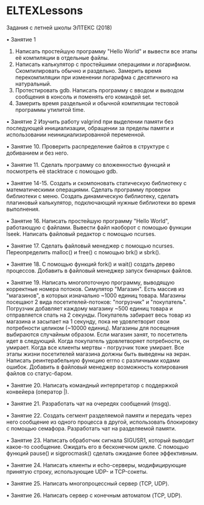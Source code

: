 # ELTEXLessons
Задания с летней школы ЭЛТЕКС (2018)

•	Занятие 1
1. Написать простейшую программу "Hello World" и вывести все этапы её компиляции в отдельные файлы.
2. Написать калькулятор с простейшими операциями и логарифмом. Скомпилировать обычно и раздельно. Замерить время перекомпиляции при     изменении логарифма с десятичного на натуральный.
3. Протестировать gdb. Написать программу с вводом и выводом сообщения в консоль и поменять его командой set.
4. Замерить время раздельной и обычной компиляции тестовой программы утилитой time.

•	Занятие 2
Изучить работу valgrind при выделении памяти без последующей инициализации, обращении за пределы памяти и использовании                 неинициализированной переменной.

•	Занятие 10.
Проверить распределение байтов в структуре с добиванием и без него.

•	Занятие 11.
Сделать программу со вложенностью функций и посмотреть её stacktrace с помощью gdb.

•	Занятие 14-15.
Создать и скомпоновать статическую библиотеку с математическими операциями. Сделать программу проверки библиотеки с меню.
Создать динамическую библиотеку, сделать плагиновый калькулятор, подключающий нужные библиотеки во время выполнения.

•	Занятие 16.
Написать простейшую программу "Hello World", работающую с файлами.
Вывести файл наоборот с помощью функции lseek.
Написать файловый редактор с помощью ncurses.

•	Занятие 17.
Сделать файловый менеджер с помощью ncurses.
Переопределить malloc() и free() с помощью brk() и sbrk().

•	Занятие 18.
С помощью функций fork() и wait() создать дерево процессов.
Добавить в файловый менеджер запуск бинарных файлов.

•	Занятие 19.
Написать многопоточную программу, выводящую корректные номера потоков.
Симулятор "Магазин". Есть массив из "магазинов", в которых изначально ~1000 единиц товара. Магазины посещают 2 вида посетителей-потоков: "погрузчик" и "покупатель". Погрузчик добавляет каждому магазину ~500 единиц товара и отправляется спать на 2 секунды. Покупатель забирает весь товар из магазина и засыпает на 1 секунду, пока не удовлетворит свои потребности целиком (~10000 единиц). Магазины для посещения выбираются случайным образом. Если магазин занят, то посетитель идет в следующий. Когда покупатель удовлетворяет потребности, он умирает. Когда все клиенты мертвы - погрузчик тоже умирает. Все этапы жизни посетителей магазина должны быть выведены на экран.
Написать реинтерабельную функцию errno с различными кодами ошибок.
Добавить в файловый менеджер возможность копирования файлов со статус-баром.

•	Занятие 20.
Написать командный интерпретатор с поддержкой конвейера (оператор |).

•	Занятие 21.
    Разработать чат на очередях сообщений (msgq).

•	Занятие 22.
Создать сегмент разделяемой памяти и передать через него сообщение из одного процесса в другой, использовать блокировку с помощью семафора.
Разработать чат на разделяемой памяти.

•	Занятие 23.
Написать обработчик сигнала SIGUSR1, который выводит какое-то сообщение. Ожидать его в бесконечном цикле.
С помощью функций pause() и sigprocmask() сделать ожидание более эффективным.

•	Занятие 24.
Написать клиенты и echo-серверы, модифицирующие принятую строку, использующие UDP- и TCP-сокеты.

•	Занятие 25.
Написать многопроцессный сервер (TCP, UDP).

•	Занятие 26.
Написать сервер с конечным автоматом (TCP, UDP).
